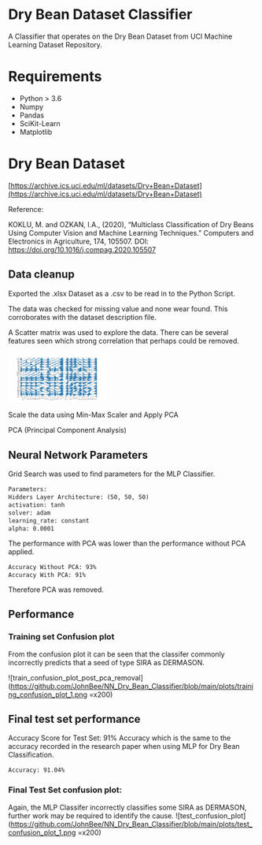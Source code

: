# Dry Bean Dataset Classifier
A Classifier that operates on the Dry Bean Dataset from UCI Machine Learning Dataset Repository.

# Requirements
- Python > 3.6
- Numpy
- Pandas
- SciKit-Learn
- Matplotlib

# Dry Bean Dataset

[https://archive.ics.uci.edu/ml/datasets/Dry+Bean+Dataset](https://archive.ics.uci.edu/ml/datasets/Dry+Bean+Dataset)

Reference:

KOKLU, M. and OZKAN, I.A., (2020), “Multiclass Classification of Dry Beans Using Computer Vision and Machine Learning Techniques.” Computers and Electronics in Agriculture, 174, 105507.
DOI: https://doi.org/10.1016/j.compag.2020.105507

## Data cleanup
Exported the .xlsx Dataset as a .csv to be read in to the Python Script.

The data was checked for missing value and none wear found. This corroborates with the dataset description file.

A Scatter matrix was used to explore the data. There can be several features seen which strong correlation that perhaps could be removed.

<picture>
<img alt="scatter plot" src=https://github.com/JohnBee/NN_Dry_Bean_Classifier/blob/main/plots/correlation_scatter_plot.png width=200 />
</picture>

Scale the data using Min-Max Scaler and Apply PCA

PCA (Principal Component Analysis)

## Neural Network Parameters
Grid Search was used to find parameters for the MLP Classifier.
```commandline
Parameters:
Hidders Layer Architecture: (50, 50, 50)
activation: tanh
solver: adam
learning_rate: constant
alpha: 0.0001
```

The performance with PCA was lower than the performance without PCA applied.
```commandline
Accuracy Without PCA: 93%
Accuracy With PCA: 91%
```
Therefore PCA was removed.
## Performance
### Training set Confusion plot
From the confusion plot it can be seen that the classifer commonly incorrectly predicts that a seed of type SIRA as DERMASON.

![train_confusion_plot_post_pca_removal](https://github.com/JohnBee/NN_Dry_Bean_Classifier/blob/main/plots/training_confusion_plot_1.png =x200)

## Final test set performance
Accuracy Score for Test Set: 91% Accuracy which is the same to the accuracy recorded in the research paper when using MLP for Dry Bean Classification.
```commandline
Accuracy: 91.04%
```
### Final Test Set confusion plot:
Again, the MLP Classifer incorrectly classifies some SIRA as DERMASON, further work may be required to identify the cause.
![test_confusion_plot](https://github.com/JohnBee/NN_Dry_Bean_Classifier/blob/main/plots/test_confusion_plot_1.png =x200)
